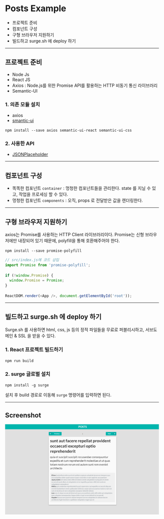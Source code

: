 # Posts Example

- 프로젝트 준비
- 컴포넌트 구성
- 구형 브라우저 지원하기
- 빌드하고 surge.sh 에 deploy 하기

---

## 프로젝트 준비

- Node Js
- React JS
- Axios : Node.js를 위한 Promise API를 활용하는 HTTP 비동기 통신 라이브러리
- Semantic-UI

### 1. 의존 모듈 설치

- axios
- [smantic-ui](https://react.semantic-ui.com/)

`npm install --save axios semantic-ui-react semantic-ui-css`

### 2. 사용한 API

- [JSONPlaceholder](https://jsonplaceholder.typicode.com/)

---

## 컴포넌트 구성

- 똑똑한 컴포넌트 `container` : 멍청한 컴포넌트들을 관리한다. state 를 지닐 수 있고, 작업을 프로세싱 할 수 있다.
- 멍청한 컴포넌트 `components` : 오직, props 로 전달받은 값을 렌더링한다.

---

## 구형 브라우저 지원하기

axios는 Promise를 사용하는 HTTP Client 라이브러리이다.
Promise는 신형 브라우저에만 내장되어 있기 때문에, polyfill을 통해 호환해주어야 한다.

`npm install --save promise-polyfill`

```javascript
// src/index.js에 코드 삽입
import Promise from 'promise-polyfill';

if (!window.Promise) {
  window.Promise = Promise;
}

ReactDOM.render(<App />, document.getElementById('root'));
```

---

## 빌드하고 surge.sh 에 deploy 하기

Surge.sh 를 사용하면 html, css, js 등의 정적 파일들을 무료로 퍼블리시하고, 서브도메인 & SSL 을 받을 수 있다.

### 1. React 프로젝트 빌드하기

`npm run build`

### 2. surge 글로벌 설치

`npm install -g surge`

설치 후 build 경로로 이동해 `surge` 명령어를 입력하면 된다.

---

## Screenshot

<img src="./image/posts.PNG" title="posts" alt="posts"></img>
